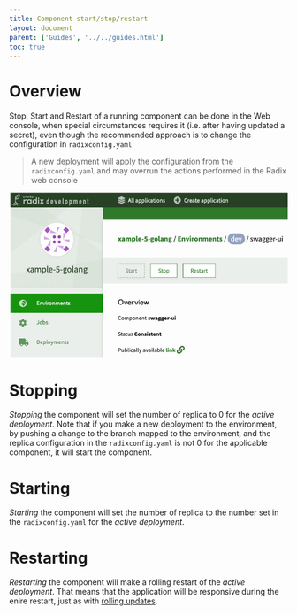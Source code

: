 ```yaml
---
title: Component start/stop/restart
layout: document
parent: ['Guides', '../../guides.html']
toc: true
---
```


# Overview

Stop, Start and Restart of a running component can be done in the Web console, when special circumstances requires it (i.e. after having updated a secret), even though the recommended approach is to change the configuration in `radixconfig.yaml` 

> A new deployment will apply the configuration from the `radixconfig.yaml` and may overrun the actions performed in the Radix web console

![Component-stop-start-restart](./Component-stop-start-restart.png)

# Stopping

*Stopping* the component will set the number of replica to 0 for the *active deployment*. Note that if you make a new deployment to the environment, by pushing a change to the branch mapped to the environment, and the replica configuration in the `radixconfig.yaml` is not  0 for the applicable component, it will start the component.

# Starting

*Starting* the component will set the number of replica to the number set in the `radixconfig.yaml` for the *active deployment*.

# Restarting

*Restarting* the component will make a rolling restart of the *active deployment*. That means that the application will be responsive during the enire restart, just as with [rolling updates](../../docs/topic-rollingupdate/).
